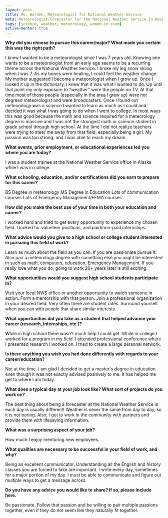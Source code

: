 ```yaml
---
layout: post
title: Ms. Borden, Meteorologist for National Weather Service
meta: Meteorologist/Forecaster for the National Weather Service in Nashville, TN
tags: [science, weather, meteorology, women-in-stem]
active-mentor: true
---
```


**Why did you choose to pursue this career/major?  What made you certain this was the right path?**

I knew I wanted to be a meteorologist since I was 7 years old.  Knowing one wants to be a meteorologist from an early age seems to be a recurring theme across the National Weather Service.  I broke my leg snow skiing when I was 7.  As my bones were healing, I could feel the weather change.  My mother suggested I become a meteorologist when I grow up.  Once I looked it up in the dictionary, I knew that it was what I wanted to do.  Up until that point my only exposure to "weather" were the people on TV.  At that time most of those people (especially in the area I grew up) were not degreed meteorologist and were broadcasters.  Once I found out meteorology was a science I wanted to learn as much as I could and decided it was what I was going to do when I went to college.  In most ways this was good because the math and science required for a meteorology degree is massive and I was not the strongest math or science student in grade school through high school.  At the time I did not realize teachers were trying to steer me away from that field, especially being a girl.  My passion was too strong, and I was able to reach my dream.

**What events, prior employment, or educational experiences led you where you are today?**

I was a student trainee at the National Weather Service office in Alaska while I was in college.

**What schooling, education, and/or certifications did you earn to prepare for this career?**

BS Degree in meteorology
MS Degree in Education
Lots of communication courses
Lots of Emergency Management/FEMA courses

**How did you make the best use of your time in both your education and career?**

I worked hard and tried to get every opportunity to experience my chosen field.  I looked for volunteer positions, and paid/non-paid internships.

**What advice would you give to a high school or college student interested in pursuing this field of work?**

Learn as much about the field as you can.  If you are passionate pursue it.  Also pair a meteorology degree with something else you might be interested in such as math, computers, education, Emergency Management.  If you really love what you do, going to work 20+ years later is still exciting.

**What opportunities would you suggest high school students participate in?**

Visit your local NWS office or another opportunity to watch someone in action.  Form a mentorship with that person.  Join a professional organization in your desired field.  Very often there are student rates.  Surround yourself when you can with people that share similar interests.  

**What opportunities did you take as a student that helped advance your career (research, internships, etc.)?**

While in high school there wasn't much help I could get.  While in college I worked for a program in my field.  I attended professional conference where I presented research I worked on.  I tried to create a large personal network.

**Is there anything you wish you had done differently with regards to your career/education?**

Not at the time.  I am glad I decided to get a master's degree in education even though it was not exactly advised positively to me.  It has helped me get to where I am today.

**What does a typical day at your job look like?  What sort of projects do you work on?**

The best thing about being a forecaster at the National Weather Service is each day is usually different!  Weather is never the same from day to day, so it is not boring.  Also, I get to work in the community with partners and provide them with lifesaving information.

**What was a surprising aspect of your job?**

How much I enjoy mentoring new employees.

**What qualities are necessary to be successful in your field of work, and why?**

Being an excellent communicator.  Understanding all the English and history classes you are forced to take are important.  I write every day, sometimes for a major portion of my day.  I must be able to communicate and figure out multiple ways to get a message across.  

**Do you have any advice you would like to share?  If so, please include here.**

Be passionate.  Follow that passion and be willing to pair multiple passions together, even if they do not seem like they naturally fit together.


